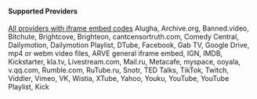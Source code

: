 
#### Supported Providers ####

[All providers with iframe embed codes](https://nextgenthemes.com/plugins/arve/documentation/#general-iframe-embedding)
Alugha, Archive.org, Banned.video, Bitchute, Brightcove, Brighteon, cantcensortruth.com, Comedy Central, Dailymotion, Dailymotion Playlist, DTube, Facebook, Gab TV, Google Drive, mp4 or webm video files, ARVE general iframe embed, IGN, IMDB, Kickstarter, kla.tv, Livestream.com, Mail.ru, Metacafe, myspace, ooyala, v.qq.com, Rumble.com, RuTube.ru, Snotr, TED Talks, TikTok, Twitch, Viddler, Vimeo, VK, Wistia, XTube, Yahoo, Youku, YouTube, YouTube Playlist, Kick